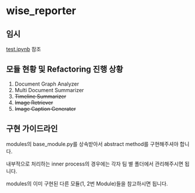 # wise_reporter

## 임시
[test.ipynb](https://github.com/KNU-NLPlab/wise_reporter/blob/master/test.ipynb) 참조

## 모듈 현황 및 Refactoring 진행 상황
1. Document Graph Analyzer
2. Multi Document Summarizer
3. ~~Timeline Summarizer~~
4. ~~Image Retriever~~
5. ~~Image Caption Generater~~

## 구현 가이드라인

modules의 base_module.py를 상속받아서 abstract method를 구현해주셔야 합니다.

내부적으로 처리하는 inner process의 경우에는 각자 팀 별 폴더에서 관리해주시면 됩니다.

modules의 이미 구현된 다른 모듈(1, 2번 Module)들을 참고하시면 됩니다.
